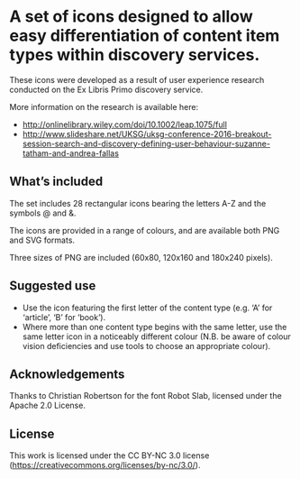 # A set of icons designed to allow easy differentiation of content item types within discovery services.

These icons were developed as a result of user experience research conducted on the Ex Libris Primo discovery service.

More information on the research is available here:
- http://onlinelibrary.wiley.com/doi/10.1002/leap.1075/full
- http://www.slideshare.net/UKSG/uksg-conference-2016-breakout-session-search-and-discovery-defining-user-behaviour-suzanne-tatham-and-andrea-fallas

## What’s included

The set includes 28 rectangular icons bearing the letters A-Z and the symbols @ and &.

The icons are provided in a range of colours, and are available both PNG and SVG formats.

Three sizes of PNG are included (60x80, 120x160 and 180x240 pixels).

## Suggested use

- Use the icon featuring the first letter of the content type (e.g. ‘A’ for ‘article’, ‘B’ for ‘book’).
- Where more than one content type begins with the same letter, use the same letter icon in a noticeably different colour (N.B. be aware of colour vision deficiencies and use tools to choose an appropriate colour).

## Acknowledgements

Thanks to Christian Robertson for the font Robot Slab, licensed under the Apache 2.0 License.

## License

This work is licensed under the CC BY-NC 3.0 license (https://creativecommons.org/licenses/by-nc/3.0/).